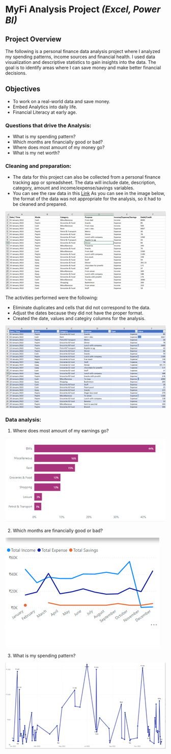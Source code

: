 # MyFi Analysis Project *(Excel, Power BI)*
## Project Overview
The following is a personal finance data analysis project where I analyzed my spending patterns, income sources and financial health. I used data visualization and descriptive statistics to gain insights into the data. The goal is to identify areas where I can save money and make better financial decisions.
## Objectives
- To work on a real-world data and save money.
- Embed Analytics into daily life.
- Financial Literacy at early age.
### Questions that drive the Analysis:
- What is my spending pattern?
- Which months are financially good or bad?
- Where does most amount of my money go?
- What is my net worth?
### Cleaning and preparation:
- The data for this project can also be collected from a personal finance tracking app or spreadsheet. The data will include date, description, category, amount and income/expense/savings variables.
- You can see the raw data in this [Link](https://github.com/subhojitdas859/MyFi_Analysis_Project/blob/main/files/MyFi%20Spreadsheet.xlsx) As you can see in the image below, the format of the data was not appropriate for the analysis, so it had to be cleaned and prepared.

![alt text](img/1.png)

The activities performed were the following:
- Eliminate duplicates and cells that did not correspond to the data.
- Adjust the dates because they did not have the proper format.
- Created the date, values and categiry columns for the analysis.
 
![alt text](img/2.png)
### Data analysis:

1. Where does most amount of my earnings go?

![alt text](img/6.png)

2. Which months are financially good or bad?

![alt text](img/5.png)

3. What is my spending pattern?

![alt text](img/4.png)
